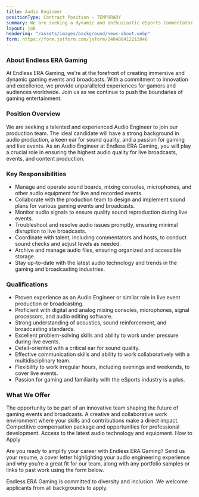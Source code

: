 ```yaml
---
title: Audio Engineer
positionType: Contract Position - TEMPORARY
summary: We are seeking a dynamic and enthusiastic eSports Commentator to join our roster. The ideal candidate will have a deep understanding of various eSports games, an ability to engage and captivate an audience, and a passion for storytelling. As the voice of our live broadcasts, you will play a pivotal role in enhancing the viewer experience through insightful commentary, analysis, and live game narration.
layout: job
headerimg: "/assets/images/background/news-about.webp"
form: https://form.jotform.com/jsform/240488412213046
---
```

### About Endless ERA Gaming

At Endless ERA Gaming, we're at the forefront of creating immersive and dynamic gaming events and broadcasts. With a commitment to innovation and excellence, we provide unparalleled experiences for gamers and audiences worldwide. Join us as we continue to push the boundaries of gaming entertainment.

### Position Overview

We are seeking a talented and experienced Audio Engineer to join our production team. The ideal candidate will have a strong background in audio production, a keen ear for sound quality, and a passion for gaming and live events. As an Audio Engineer at Endless ERA Gaming, you will play a crucial role in ensuring the highest audio quality for live broadcasts, events, and content production.

### Key Responsibilities

- Manage and operate sound boards, mixing consoles, microphones, and other audio equipment for live and recorded events.
- Collaborate with the production team to design and implement sound plans for various gaming events and broadcasts.
- Monitor audio signals to ensure quality sound reproduction during live events.
- Troubleshoot and resolve audio issues promptly, ensuring minimal disruption to live broadcasts.
- Coordinate with talent, including commentators and hosts, to conduct sound checks and adjust levels as needed.
- Archive and manage audio files, ensuring organized and accessible storage.
- Stay up-to-date with the latest audio technology and trends in the gaming and broadcasting industries.

### Qualifications

- Proven experience as an Audio Engineer or similar role in live event production or broadcasting.
- Proficient with digital and analog mixing consoles, microphones, signal processors, and audio editing software.
- Strong understanding of acoustics, sound reinforcement, and broadcasting standards.
- Excellent problem-solving skills and ability to work under pressure during live events.
- Detail-oriented with a critical ear for sound quality.
- Effective communication skills and ability to work collaboratively with a multidisciplinary team.
- Flexibility to work irregular hours, including evenings and weekends, to cover live events.
- Passion for gaming and familiarity with the eSports industry is a plus.

### What We Offer

The opportunity to be part of an innovative team shaping the future of gaming events and broadcasts.
A creative and collaborative work environment where your skills and contributions make a direct impact.
Competitive compensation package and opportunities for professional development.
Access to the latest audio technology and equipment.
How to Apply

Are you ready to amplify your career with Endless ERA Gaming? Send us your resume, a cover letter highlighting your audio engineering experience and why you’re a great fit for our team, along with any portfolio samples or links to past work using the form below.

Endless ERA Gaming is committed to diversity and inclusion. We welcome applicants from all backgrounds to apply.